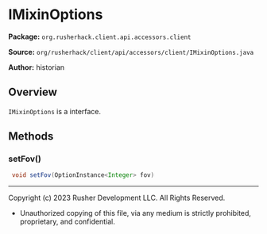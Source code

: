 # IMixinOptions

**Package:** `org.rusherhack.client.api.accessors.client`

**Source:** `org/rusherhack/client/api/accessors/client/IMixinOptions.java`

**Author:** historian



## Overview

`IMixinOptions` is a interface.

## Methods

### setFov()

```java
 void setFov(OptionInstance<Integer> fov)
```

---

Copyright (c) 2023 Rusher Development LLC. All Rights Reserved.
* Unauthorized copying of this file, via any medium is strictly prohibited, proprietary, and confidential.
